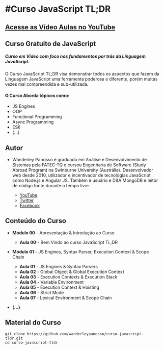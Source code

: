 #Curso JavaScript TL;DR
===========

[Acesse as Vídeo Aulas no YouTube](http://bit.ly/YoutubeWanderleyPanosso "YouTube")
----

Curso Gratuito de JavaScript
----
##### Curso em Vídeo com foco nos fundamentos por trás da Linguagem JavaScript.

O Curso JavaScript TL;DR visa demonstrar todos os aspectos que fazem da Linguagem JavaScript uma ferramenta poderosa e diferente, porém muitas vezes mal compreendida e sub-utilizada.

#### O Curso Aborda tópicos como:
  * JS Engines
  * OOP
  * Functional Programming
  * Async Programming
  * ES6
  * (…)


Autor
----

* Wanderley Panosso é graduado em Análise e Desenvolvimento de Sistemas pela FATEC-TQ e cursou Engenharia de Software (Study Abroad Program) na Swinburne University (Austrália). Desenvolvedor web desde 2010, utilizador e incentivador de tecnologias JavaScript como Node.js e Angular JS. Também é usuário e DBA MongoDB e leitor de código fonte durante o tempo livre.

    * [YouTube](http://bit.ly/YoutubeWanderleyPanosso "YouTube")
    * [Twitter](http://bit.ly/TwitterWanderleyPanosso "Twitter")
    * [Facebook](http://bit.ly/FacebookWanderleyPanosso "Facebook")


Conteúdo do Curso
----

  * **Módulo 00** - Apresentação & Introdução ao Curso
    * **Aula 00** - Bem Vindo ao curso JavaScript TL;DR


  * **Módulo 01** - JS Engines, Syntax Parser, Execution Context & Scope Chain
    * **Aula 01** - JS Engines & Syntax Parsers
    * **Aula 02** - Global Object & Global Execution Context
    * **Aula 03** - Execution Contexts & Execution Stack
    * **Aula 04** - Variable Environment
    * **Aula 05** - Execution Context & Hoisting
    * **Aula 06** - Strict Mode
    * **Aula 07** - Lexical Environment & Scope Chain


  * **(...)**

Material do Curso
----

	git clone https://github.com/wanderleypanosso/curso-javascript-tldr.git
	cd curso-javascript-tldr
